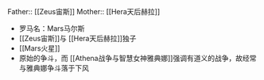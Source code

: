Father:: [[Zeus宙斯]]
Mother:: [[Hera天后赫拉]]

- 罗马名：Mars马尔斯
- [[Zeus宙斯]]与 [[Hera天后赫拉]]独子
- [[Mars火星]]
- 原始的争斗，而 [[Athena战争与智慧女神雅典娜]]强调有道义的战争，故经常与雅典娜争斗落于下风